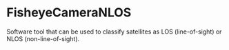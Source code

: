 # FisheyeCameraNLOS

Software tool that can be used to classify satellites as LOS (line-of-sight) or NLOS (non-line-of-sight).